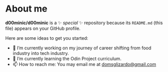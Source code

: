 # About me


**d00minic/d00minic** is a ✨ _special_ ✨ repository because its `README.md` (this file) appears on your GitHub profile.

Here are some ideas to get you started:

- 🔭 I’m currently working on my journey of career shifting from food industry into tech industry.
- 🌱 I’m currently learning the Odin Project curriculum.
- 📫 How to reach me: You may email me at domsglizardo@gmail.com


